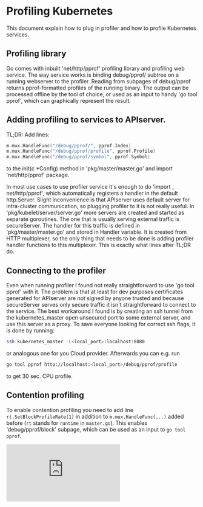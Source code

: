 # Profiling Kubernetes

This document explain how to plug in profiler and how to profile Kubernetes services.

## Profiling library

Go comes with inbuilt 'net/http/pprof' profiling library and profiling web service. The way service works is binding debug/pprof/ subtree on a running webserver to the profiler. Reading from subpages of debug/pprof returns pprof-formatted profiles of the running binary. The output can be processed offline by the tool of choice, or used as an input to handy 'go tool pprof', which can graphically represent the result.

## Adding profiling to services to APIserver.

TL;DR: Add lines:

```go
m.mux.HandleFunc("/debug/pprof/", pprof.Index)
m.mux.HandleFunc("/debug/pprof/profile", pprof.Profile)
m.mux.HandleFunc("/debug/pprof/symbol", pprof.Symbol)
```

to the init(c *Config) method in 'pkg/master/master.go' and import 'net/http/pprof' package.

In most use cases to use profiler service it's enough to do 'import _ net/http/pprof', which automatically registers a handler in the default http.Server. Slight inconvenience is that APIserver uses default server for intra-cluster communication, so plugging profiler to it is not really useful. In 'pkg/kubelet/server/server.go' more servers are created and started as separate goroutines. The one that is usually serving external traffic is secureServer. The handler for this traffic is defined in 'pkg/master/master.go' and stored in Handler variable. It is created from HTTP multiplexer, so the only thing that needs to be done is adding profiler handler functions to this multiplexer. This is exactly what lines after TL;DR do.

## Connecting to the profiler

Even when running profiler I found not really straightforward to use 'go tool pprof' with it. The problem is that at least for dev purposes certificates generated for APIserver are not signed by anyone trusted and because secureServer serves only secure traffic it isn't straightforward to connect to the service. The best workaround I found is by creating an ssh tunnel from the kubernetes_master open unsecured port to some external server, and use this server as a proxy. To save everyone looking for correct ssh flags, it is done by running:

```sh
ssh kubernetes_master -L<local_port>:localhost:8080
```

or analogous one for you Cloud provider. Afterwards you can e.g. run

```sh
go tool pprof http://localhost:<local_port>/debug/pprof/profile
```

to get 30 sec. CPU profile.

## Contention profiling

To enable contention profiling you need to add line `rt.SetBlockProfileRate(1)` in addition to `m.mux.HandleFunc(...)` added before (`rt` stands for `runtime` in `master.go`). This enables 'debug/pprof/block' subpage, which can be used as an input to `go tool pprof`.


<!-- BEGIN MUNGE: GENERATED_ANALYTICS -->
[![Analytics](https://kubernetes-site.appspot.com/UA-36037335-10/GitHub/docs/devel/profiling.md?pixel)]()
<!-- END MUNGE: GENERATED_ANALYTICS -->
